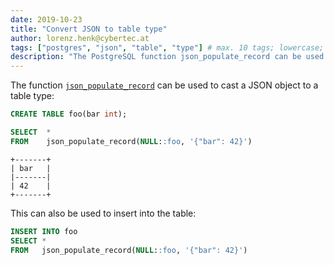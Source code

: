 ```yaml
---
date: 2019-10-23
title: "Convert JSON to table type"
author: lorenz.henk@cybertec.at
tags: ["postgres", "json", "table", "type"] # max. 10 tags; lowercase; dash-separated
description: "The PostgreSQL function json_populate_record can be used to cast a JSON object to a table type" # max. 300 chars.
---
```


The function [`json_populate_record`](https://www.postgresql.org/docs/10/functions-json.html) can be used to cast a JSON object to a table type:

```sql
CREATE TABLE foo(bar int);

SELECT  *
FROM    json_populate_record(NULL::foo, '{"bar": 42}')
```

```
+-------+
| bar   |
|-------|
| 42    |
+-------+
```

This can also be used to insert into the table:

```sql
INSERT INTO foo
SELECT *
FROM   json_populate_record(NULL::foo, '{"bar": 42}')
```
